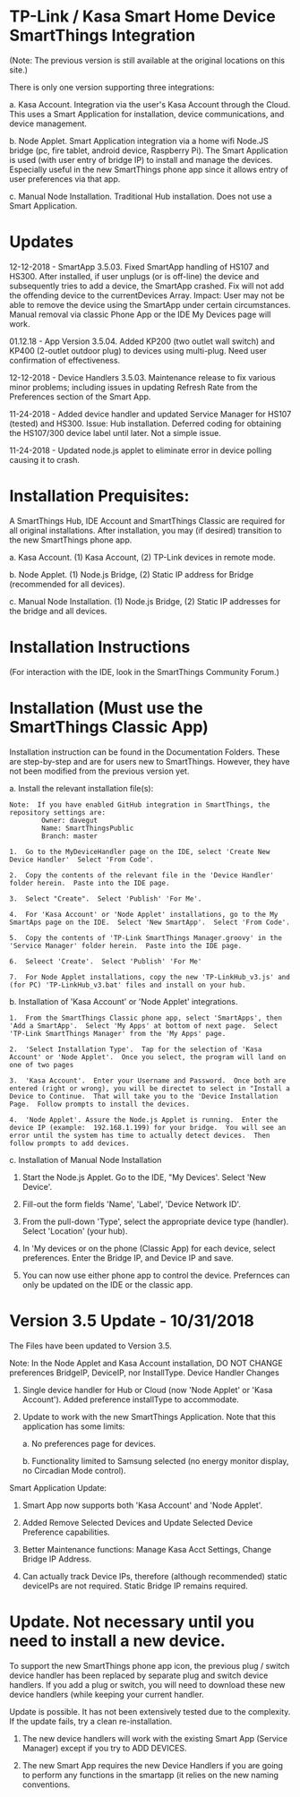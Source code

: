 # TP-Link / Kasa Smart Home Device SmartThings Integration
(Note:  The previous version is still available at the original locations on this site.)

There is only one version supporting three integrations:

a.  Kasa Account.  Integration via the user's Kasa Account through the Cloud.  This uses a Smart Application for installation, device communications, and device management.

b.  Node Applet.  Smart Application integration via a home wifi Node.JS bridge (pc, fire tablet, android device, Raspberry Pi).  The Smart Application is used (with user entry of bridge IP) to install and manage the devices.  Especially useful in the new SmartThings phone app since it allows entry of user preferences via that app.

c.  Manual Node Installation.  Traditional Hub installation.  Does not use a Smart Application.

# Updates
12-12-2018 - SmartApp 3.5.03.  Fixed SmartApp handling of HS107 and HS300.  After installed, if user unplugs (or is off-line) the device and subsequently tries to add a device, the SmartApp crashed.  Fix will not add the offending device to the currentDevices Array.  Impact:  User may not be able to remove the device using the SmartApp under certain circumstances.  Manual removal via classic Phone App or the IDE My Devices page will work.

01.12.18 - App Version 3.5.04.  Added KP200 (two outlet wall switch) and KP400 (2-outlet outdoor plug) to devices using multi-plug.  Need user confirmation of effectiveness.

12-12-2018 - Device Handlers 3.5.03.  Maintenance release to fix various minor problems; including issues in updating Refresh Rate from the Preferences section of the Smart App.

11-24-2018 - Added device handler and updated Service Manager for HS107 (tested) and HS300.  Issue: Hub installation.  Deferred coding for obtaining the HS107/300 device label until later.  Not a simple issue.

11-24-2018 - Updated node.js applet to eliminate error in device polling causing it to crash.

# Installation Prequisites:

A SmartThings Hub, IDE Account and SmartThings Classic are required for all original installations.  After installation, you may (if desired) transition to the new SmartThings phone app.

a.  Kasa Account.  (1) Kasa Account, (2) TP-Link devices in remote mode.

b.  Node Applet.  (1) Node.js Bridge, (2) Static IP address for Bridge (recommended for all devices).

c.  Manual Node Installation.  (1)  Node.js Bridge, (2) Static IP addresses for the bridge and all devices.

# Installation Instructions

(For interaction with the IDE, look in the SmartThings Community Forum.)

# Installation (Must use the SmartThings Classic App)
Installation instruction can be found in the Documentation Folders.  These are step-by-step and are for users new to SmartThings.  However, they have not been modified from the previous version yet.

a.  Install the relevant installation file(s):

    Note:  If you have enabled GitHub integration in SmartThings, the repository settings are:
            Owner: davegut
            Name: SmartThingsPublic
            Branch: master
    
    1.  Go to the MyDeviceHandler page on the IDE, select 'Create New Device Handler'  Select 'From Code'.
    
    2.  Copy the contents of the relevant file in the 'Device Handler' folder herein.  Paste into the IDE page.

    3.  Select "Create".  Select 'Publish' 'For Me'.
    
    4.  For 'Kasa Account' or 'Node Applet' installations, go to the My SmartAps page on the IDE.  Select 'New SmartApp'.  Select 'From Code'.
    
    5.  Copy the contents of 'TP-Link SmartThings Manager.groovy' in the 'Service Manager' folder herein.  Paste into the IDE page.
    
    6.  Seleect 'Create'.  Select 'Publish' 'For Me'
    
    7.  For Node Applet installations, copy the new 'TP-LinkHub_v3.js' and (for PC) 'TP-LinkHub_v3.bat' files and install on your hub.
    
b.  Installation of 'Kasa Account' or 'Node Applet' integrations.

    1.  From the SmartThings Classic phone app, select 'SmartApps', then 'Add a SmartApp'.  Select 'My Apps' at bottom of next page.  Select 'TP-Link SmartThings Manager' from the 'My Apps' page.
    
    2.  'Select Installation Type'.  Tap for the selection of 'Kasa Account' or 'Node Applet'.  Once you select, the program will land on one of two pages
    
    3.  'Kasa Account'.  Enter your Username and Password.  Once both are entered (right or wrong), you will be directet to select in "Install a Device to Continue.  That will take you to the 'Device Installation Page.  Follow prompts to install the devices.
    
    4.  'Node Applet'. Assure the Node.js Applet is running.  Enter the device IP (example:  192.168.1.199) for your bridge.  You will see an error until the system has time to actually detect devices.  Then follow prompts to add devices.

c.  Installation of Manual Node Installation

  1.  Start the Node.js Applet.  Go to the IDE, "My Devices'.  Select 'New Device'.
  
  2.  Fill-out the form fields 'Name', 'Label', 'Device Network ID'.
  
  3.  From the pull-down 'Type', select the appropriate device type (handler).  Select 'Location' (your hub).
  
  4.  In 'My devices or on the phone (Classic App) for each device, select preferences.  Enter the Bridge IP, and Device IP and save.
  
  5.  You can now use either phone app to control the device.  Prefernces can only be updated on the IDE or the classic app.

# Version 3.5 Update - 10/31/2018

The Files have been updated to Version 3.5.

Note:  In the Node Applet and Kasa Account installation, DO NOT CHANGE preferences BridgeIP, DeviceIP, nor InstallType.
Device Handler Changes

1.  Single device handler for Hub or Cloud (now 'Node Applet' or 'Kasa Account').  Added preference installType to accommodate.

2.  Update to work with the new SmartThings Application.  Note that this application has some limits:

    a.  No preferences page for devices.
  
    b.  Functionality limited to Samsung selected (no energy monitor display, no Circadian Mode control).
 
Smart Application Update:

1.  Smart App now supports both 'Kasa Account' and 'Node Applet'.

2.  Added Remove Selected Devices and Update Selected Device Preference capabilities.

3.  Better Maintenance functions:  Manage Kasa Acct Settings, Change Bridge IP Address.

4.  Can actually track Device IPs, therefore (although recommended) static deviceIPs are not required.  Static Bridge IP remains required.

# Update.  Not necessary until you need to install a new device.
To support the new SmartThings phone app icon, the previous plug / switch device handler has been replaced by separate plug and switch device handlers.  If you add a plug or switch, you will need to download these new device handlers (while keeping your current handler.

Update is possible.  It has not been extensively tested due to the complexity.  If the update fails, try a clean re-installation.

1.  The new device handlers will work with the existing Smart App (Service Manager) except if you try to ADD DEVICES.

2.  The new Smart App requires the new Device Handlers if you are going to perform any functions in the smartapp (it relies on the new naming conventions.
